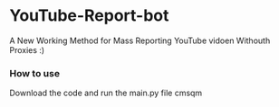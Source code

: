 # YouTube-Report-bot
A New Working Method for Mass Reporting YouTube vidoen Withouth Proxies :)
### How to use
Download the code and run the main.py file
cmsqm